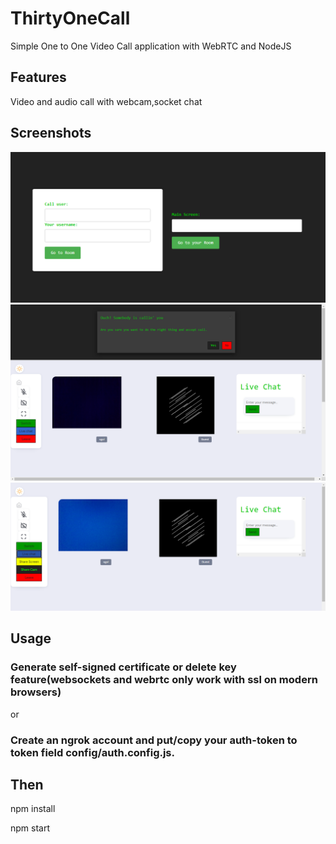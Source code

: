 # ThirtyOneCall
Simple One to One Video Call application with WebRTC and NodeJS

## Features
Video and audio call with webcam,socket chat

## Screenshots
![ss1](https://github.com/OgulcanUnveren/ThirtyOneCall/blob/main/ss/welcome.PNG)
![ss2](https://github.com/OgulcanUnveren/ThirtyOneCall/blob/main/ss/incomingcall.PNG)
![ss3](https://github.com/OgulcanUnveren/ThirtyOneCall/blob/main/ss/sharescreen.PNG)


## Usage

### Generate self-signed certificate or delete key feature(websockets and webrtc only work with ssl on modern browsers)
or
### Create an ngrok account and put/copy your auth-token to token field config/auth.config.js. 

## Then 

npm install

npm start
